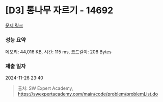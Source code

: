 # [D3] 통나무 자르기 - 14692 

[문제 링크](https://swexpertacademy.com/main/code/problem/problemDetail.do?contestProbId=AYJW0g-qlO8DFASv) 

### 성능 요약

메모리: 44,016 KB, 시간: 115 ms, 코드길이: 208 Bytes

### 제출 일자

2024-11-26 23:40



> 출처: SW Expert Academy, https://swexpertacademy.com/main/code/problem/problemList.do
